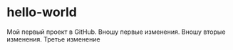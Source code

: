 # hello-world
Мой первый проект в GitHub.
Вношу первые изменения.
Вношу вторые изменения.
Третье изменение
